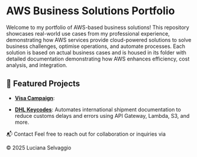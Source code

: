 # AWS Business Solutions Portfolio
Welcome to my portfolio of AWS-based business solutions! 
This repository showcases real-world use cases from my professional experience, demonstrating how AWS services provide cloud-powered solutions to solve business challenges, optimise operations, and automate processes. 
Each solution is based on actual business cases and is housed in its folder with detailed documentation demonstrating how AWS enhances efficiency, cost analysis, and integration.

## 🚀 Featured Projects

- **[Visa Campaign](./visa-campaign/README.md)**:

- **[DHL Keycodes](./dhl-keycodes/README.md)**: Automates international shipment documentation to reduce customs delays and errors using API Gateway, Lambda, S3, and more.


📬 Contact
Feel free to reach out for collaboration or inquiries via 

© 2025 Luciana Selvaggio
